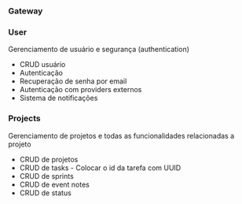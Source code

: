 ### Gateway

### User
Gerenciamento de usuário e segurança (authentication)

- CRUD usuário
- Autenticação
- Recuperação de senha por email
- Autenticação com providers externos
- Sistema de notificações


### Projects
Gerenciamento de projetos e todas as funcionalidades relacionadas a projeto

- CRUD de projetos
- CRUD de tasks - Colocar o id da tarefa com UUID
- CRUD de sprints
- CRUD de event notes
- CRUD de status
